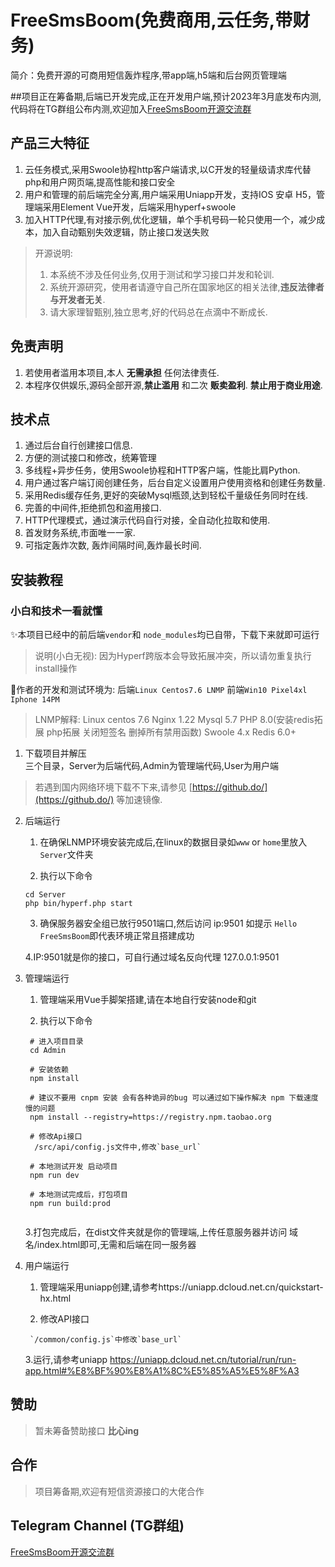 # FreeSmsBoom(免费商用,云任务,带财务)
简介：免费开源的可商用短信轰炸程序,带app端,h5端和后台网页管理端

##项目正在筹备期,后端已开发完成,正在开发用户端,预计2023年3月底发布内测,代码将在TG群组公布内测,欢迎加入[FreeSmsBoom开源交流群](https://t.me/freesmsboom)


## 产品三大特征

1. 云任务模式,采用Swoole协程http客户端请求,以C开发的轻量级请求库代替php和用户网页端,提高性能和接口安全
2. 用户和管理的前后端完全分离,用户端采用Uniapp开发，支持IOS 安卓 H5，管理端采用Element Vue开发，后端采用hyperf+swoole
3. 加入HTTP代理,有对接示例,优化逻辑，单个手机号码一轮只使用一个，减少成本，加入自动甄别失效逻辑，防止接口发送失败


> 开源说明:
> 1. 本系统不涉及任何业务,仅用于测试和学习接口并发和轮训.
> 2. 系统开源研究，使用者请遵守自己所在国家地区的相关法律,**违反法律者与开发者无关**.
> 3. 请大家理智甄别,独立思考,好的代码总在点滴中不断成长.

## 免责声明

1. 若使用者滥用本项目,本人 **无需承担** 任何法律责任.  
2. 本程序仅供娱乐,源码全部开源,**禁止滥用** 和二次 **贩卖盈利**.  **禁止用于商业用途**.

## 技术点

1. 通过后台自行创建接口信息.  
2. 方便的测试接口和修改，统筹管理 
3. 多线程+异步任务，使用Swoole协程和HTTP客户端，性能比肩Python.  
4. 用户通过客户端订阅创建任务，后台自定义设置用户使用资格和创建任务数量.  
5. 采用Redis缓存任务,更好的突破Mysql瓶颈,达到轻松千量级任务同时在线.  
6. 完善的中间件,拒绝抓包和盗用接口.  
7. HTTP代理模式，通过演示代码自行对接，全自动化拉取和使用.
8. 首发财务系统,市面唯一一家.
9. 可指定轰炸次数, 轰炸间隔时间,轰炸最长时间.

## 安装教程

### 小白和技术一看就懂

✨本项目已经中的前后端`vendor`和 `node_modules`均已自带，下载下来就即可运行
> 说明(小白无视):
> 因为Hyperf跨版本会导致拓展冲突，所以请勿重复执行install操作

🔨作者的开发和测试环境为: 后端`Linux Centos7.6 LNMP` 前端`Win10 Pixel4xl Iphone 14PM`
> LNMP解释:
> Linux centos 7.6
> Nginx 1.22
> Mysql 5.7
> PHP 8.0(安装redis拓展 php拓展 关闭短签名 删掉所有禁用函数)
> Swoole 4.x
> Redis 6.0+

1. 下载项目并解压  
   三个目录，Server为后端代码,Admin为管理端代码,User为用户端
  > 若遇到国内网络环境下载不下来,请参见 [https://github.do/](https://github.do/) 等加速镜像.
  
2. 后端运行  

   1. 在确保LNMP环境安装完成后,在linux的数据目录如`www` or `home`里放入`Server`文件夹
   
   2. 执行以下命令
   ```shell
   cd Server
   php bin/hyperf.php start
   ```
   3. 确保服务器安全组已放行9501端口,然后访问 ip:9501 如提示 `Hello FreeSmsBoom`即代表环境正常且搭建成功 
   
   4.IP:9501就是你的接口，可自行通过域名反向代理 127.0.0.1:9501
   
3. 管理端运行  

   1. 管理端采用Vue手脚架搭建,请在本地自行安装node和git
   
   2. 执行以下命令
   ```shell
    # 进入项目目录
    cd Admin

    # 安装依赖
    npm install
    
    # 建议不要用 cnpm 安装 会有各种诡异的bug 可以通过如下操作解决 npm 下载速度慢的问题
    npm install --registry=https://registry.npm.taobao.org

    # 修改Api接口
     /src/api/config.js文件中,修改`base_url`
    
    # 本地测试开发 启动项目
    npm run dev
    
    # 本地测试完成后，打包项目
    npm run build:prod
    
   ```
   3.打包完成后，在dist文件夹就是你的管理端,上传任意服务器并访问 域名/index.html即可,无需和后端在同一服务器
4. 用户端运行  

   1. 管理端采用uniapp创建,请参考https://uniapp.dcloud.net.cn/quickstart-hx.html
   
   2. 修改API接口  
   ```
    `/common/config.js`中修改`base_url`
   ```
   3.运行,请参考uniapp https://uniapp.dcloud.net.cn/tutorial/run/run-app.html#%E8%BF%90%E8%A1%8C%E5%85%A5%E5%8F%A3


## 赞助

> 暂未筹备赞助接口 **比心ing**

## 合作

> 项目筹备期,欢迎有短信资源接口的大佬合作

## Telegram Channel (TG群组)
[FreeSmsBoom开源交流群](https://t.me/freesmsboom)
